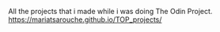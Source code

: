 All the projects that i made while i was doing The Odin Project.
https://mariatsarouche.github.io/TOP_projects/

